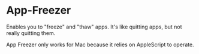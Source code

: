 # App-Freezer

Enables you to "freeze" and "thaw" apps. It's like quitting apps, but not really quitting them. 

App Freezer only works for Mac because it relies on AppleScript to operate.

